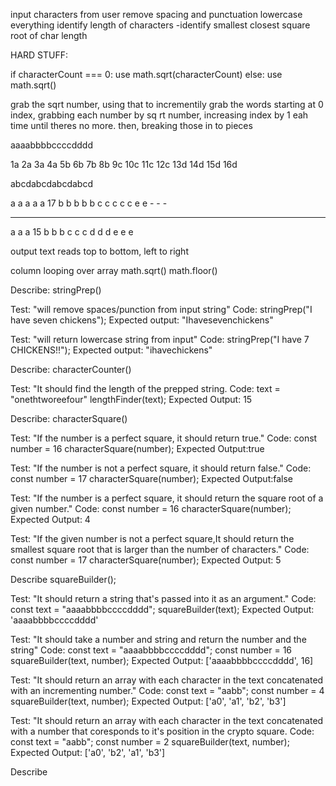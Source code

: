 input characters from user
remove spacing and punctuation
lowercase everything
identify length of characters
-identify smallest closest square root of char length

<!-- -to find a remainder: take the closest square, then square it, subtract from the character length 
if there is a remainder on the sqrt then an addtl row will be addedlengthFinder()
-add addtl "row" if there is a remainder -->

HARD STUFF: 

if characterCount === 0:
use math.sqrt(characterCount)
else:
use math.sqrt()

grab the sqrt number, using that to incrementily grab the words
starting at 0 index, grabbing each number by sq rt number, increasing index by 1 eah time until theres no more. then, breaking those in to pieces

aaaabbbbccccdddd

1a  2a  3a  4a
5b  6b  7b  8b
9c  10c 11c 12c
13d 14d 15d 16d

abcdabcdabcdabcd

a a a a a  17
b b b b b
c c c c c
e e - - - 
- - - - -

a a a  15
b b b
c c c
d d d
e e e



output text reads top to bottom, left to right

column looping over array 
math.sqrt()
math.floor()



Describe: stringPrep()

Test: "will remove spaces/punction from input string"
Code: stringPrep("I have seven chickens");
Expected output: "Ihavesevenchickens"

Test: "will return lowercase string from input"
Code: stringPrep("I have 7 CHICKENS!!");
Expected output: "ihavechickens"


Describe: characterCounter()

Test: "It should find the length of the prepped string.
Code:
text = "onethtworeefour"
lengthFinder(text);
Expected Output: 15


Describe: characterSquare()

Test: "If the number is a perfect square, it should return true."
Code:
const number = 16
characterSquare(number);
Expected Output:true

Test: "If the number is not a perfect square, it should return false."
Code:
const number = 17
characterSquare(number);
Expected Output:false

Test: "If the number is a perfect square, it should return the square root of a given number."
Code:
const number = 16
characterSquare(number);
Expected Output: 4

Test: "If the given number is not a perfect square,It should return the smallest square root that is larger than the number of characters."
Code:
const number = 17
characterSquare(number);
Expected Output: 5


Describe squareBuilder();

Test: "It should return a string that's passed into it as an argument." 
Code:
const text = "aaaabbbbccccdddd";
squareBuilder(text);
Expected Output: 'aaaabbbbccccdddd'

Test: "It should take a number and string and return the number and the string"
Code:
const text = "aaaabbbbccccdddd";
const number = 16
squareBuilder(text, number);
Expected Output: ['aaaabbbbccccdddd', 16]

Test: "It should return an array with each character in the text concatenated with an incrementing number."
Code:
const text = "aabb";
const number = 4
squareBuilder(text, number);
Expected Output: ['a0', 'a1', 'b2', 'b3'] 

Test: "It should return an array with each character in the text concatenated with a number that coresponds to it's position in the crypto square. 
Code:
const text = "aabb";
const number = 2
squareBuilder(text, number);
Expected Output: ['a0', 'b2', 'a1', 'b3'] 


Describe
